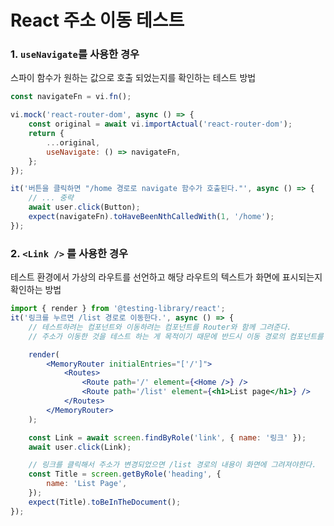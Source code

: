 # React 주소 이동 테스트

### 1. `useNavigate`를 사용한 경우

스파이 함수가 원하는 값으로 호출 되었는지를 확인하는 테스트 방법

```jsx
const navigateFn = vi.fn();

vi.mock('react-router-dom', async () => {
	const original = await vi.importActual('react-router-dom');
	return {
		...original,
		useNavigate: () => navigateFn,
	};
});

it('버튼을 클릭하면 "/home 경로로 navigate 함수가 호출된다."', async () => {
	// ... 중략
	await user.click(Button);
	expect(navigateFn).toHaveBeenNthCalledWith(1, '/home');
});
```

### 2. `<Link />` 를 사용한 경우

테스트 환경에서 가상의 라우트를 선언하고 해당 라우트의 텍스트가 화면에 표시되는지 확인하는 방법

```jsx
import { render } from '@testing-library/react';
it('링크를 누르면 /list 경로로 이동한다.', async () => {
	// 테스트하려는 컴포넌트와 이동하려는 컴포넌트를 Router와 함께 그려준다.
	// 주소가 이동한 것을 테스트 하는 게 목적이기 때문에 반드시 이동 경로의 컴포넌트를 그려줄 필요는 없다.

	render(
		<MemoryRouter initialEntries="['/']">
			<Routes>
				<Route path='/' element={<Home />} />
				<Route path='/list' element={<h1>List page</h1>} />
			</Routes>
		</MemoryRouter>
	);

	const Link = await screen.findByRole('link', { name: '링크' });
	await user.click(Link);

	// 링크를 클릭해서 주소가 변경되었으면 /list 경로의 내용이 화면에 그려져야한다.
	const Title = screen.getByRole('heading', {
		name: 'List Page',
	});
	expect(Title).toBeInTheDocument();
});
```
